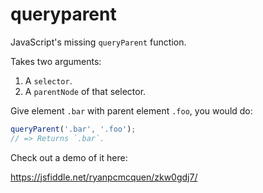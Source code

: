# queryparent
JavaScript's missing `queryParent` function.

Takes two arguments:

1. A `selector`.
2. A `parentNode` of that selector.

Give element `.bar` with parent element `.foo`, you would do:

```javascript
queryParent('.bar', '.foo');
// => Returns `.bar`.
```

Check out a demo of it here:

https://jsfiddle.net/ryanpcmcquen/zkw0gdj7/
